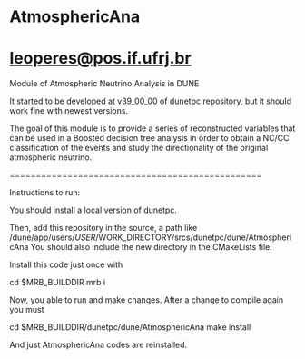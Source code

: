 # AtmosphericAna
leoperes@pos.if.ufrj.br
===============================================

Module of Atmospheric Neutrino Analysis in DUNE 

It started to be developed at v39_00_00 of dunetpc repository, but it should work fine with newest versions.

The goal of this module is to provide a series of reconstructed variables that can be used in a Boosted decision tree analysis in order to obtain a NC/CC classification of the events and study the directionality of the original atmospheric neutrino.

================================================

Instructions to run:

You should install a local version of dunetpc.

Then, add this repository in the source, a path like
/dune/app/users/$USER/$WORK_DIRECTORY/srcs/dunetpc/dune/AtmosphericAna
You should also include the new directory in the CMakeLists file.

Install this code just once with

cd $MRB_BUILDDIR 
mrb i

Now, you able to run and make changes.
After a change to compile again you must

cd $MRB_BUILDDIR/dunetpc/dune/AtmosphericAna
make install

And just AtmosphericAna codes are reinstalled.




